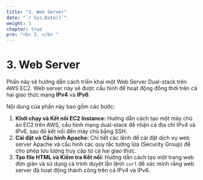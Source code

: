 ```yaml
---
title: "3. Web Server"
date: "`r Sys.Date()`"
weight: 3
chapter: true
pre: "<b> 3. </b> "
---
```


# 3. Web Server

Phần này sẽ hướng dẫn cách triển khai một Web Server Dual-stack trên AWS EC2. Web server này sẽ được cấu hình để hoạt động đồng thời trên cả hai giao thức mạng **IPv4** và **IPv6**.

Nội dung của phần này bao gồm các bước:

1.  **Khởi chạy và Kết nối EC2 Instance:** Hướng dẫn cách tạo một máy chủ ảo EC2 trên AWS, cấu hình mạng dual-stack để nhận cả địa chỉ IPv4 và IPv6, sau đó kết nối đến máy chủ bằng SSH.
2.  **Cài đặt và Cấu hình Apache:** Chi tiết các lệnh để cài đặt dịch vụ web server Apache và cấu hình các quy tắc tường lửa (Security Group) để cho phép lưu lượng truy cập từ cả hai giao thức.
3.  **Tạo file HTML và Kiểm tra Kết nối:** Hướng dẫn cách tạo một trang web đơn giản và sử dụng cả trình duyệt lẫn lệnh `curl` để xác minh rằng web server đã hoạt động thành công trên cả IPv4 và IPv6.
